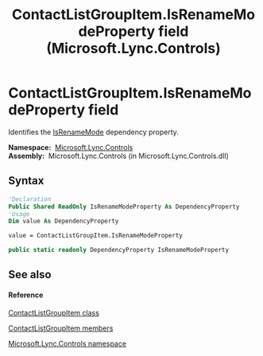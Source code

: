 ﻿---
title: ContactListGroupItem.IsRenameModeProperty field (Microsoft.Lync.Controls)
TOCTitle: IsRenameModeProperty field
ms:assetid: F:Microsoft.Lync.Controls.ContactListGroupItem.IsRenameModeProperty_DI_3_UC_OCS14MrefLyncWPF
ms:mtpsurl: https://msdn.microsoft.com/en-us/library/microsoft.lync.controls.contactlistgroupitem.isrenamemodeproperty_di_3_uc_ocs14mreflyncwpf(v=office.15)
ms:contentKeyID: 48595004
ms.date: 07/28/2014
mtps_version: v=office.15
f1_keywords:
- Microsoft.Lync.Controls.ContactListGroupItem.IsRenameModeProperty
dev_langs:
- CSharp
- JScript
- VB
- other
---

# ContactListGroupItem.IsRenameModeProperty field

Identifies the [IsRenameMode](contactlistgroupitem-isrenamemode-property-microsoft-lync-controls_1.md) dependency property.

**Namespace:**  [Microsoft.Lync.Controls](microsoft-lync-controls-namespace_1.md)  
**Assembly:**  Microsoft.Lync.Controls (in Microsoft.Lync.Controls.dll)

## Syntax

``` vb
'Declaration
Public Shared ReadOnly IsRenameModeProperty As DependencyProperty
'Usage
Dim value As DependencyProperty

value = ContactListGroupItem.IsRenameModeProperty
```

``` csharp
public static readonly DependencyProperty IsRenameModeProperty
```

## See also

#### Reference

[ContactListGroupItem class](contactlistgroupitem-class-microsoft-lync-controls_1.md)

[ContactListGroupItem members](contactlistgroupitem-members-microsoft-lync-controls_1.md)

[Microsoft.Lync.Controls namespace](microsoft-lync-controls-namespace_1.md)


